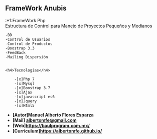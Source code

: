 
## FrameWork Anubis

<p>
	:+1:FrameWork Php<br>
	Estructura de Control para Manejo de Proyectos Pequeños y Medianos

	-BD
	-Control de Usuarios
	-Control de Productos
	-Boostrap 3.3
	-FeedBack
	-Mailing Dispersión


	<h4>Tecnologias</h4>

		-[x]Php 7
		-[x]Mysql
		-[x]Boostrap 3.7
		-[x]Ajax
		-[x]javascript es6
		-[x]Jquery
		-[x]Html5

</p>

- **[Autor]Manuel Alberto Flores Esparza**
- **[Mail] albertomfe@gmail.com**
- **[Web]https://baulprogram.com.mx/**
- **[Curriculum]https://albertomfe.github.io/**
